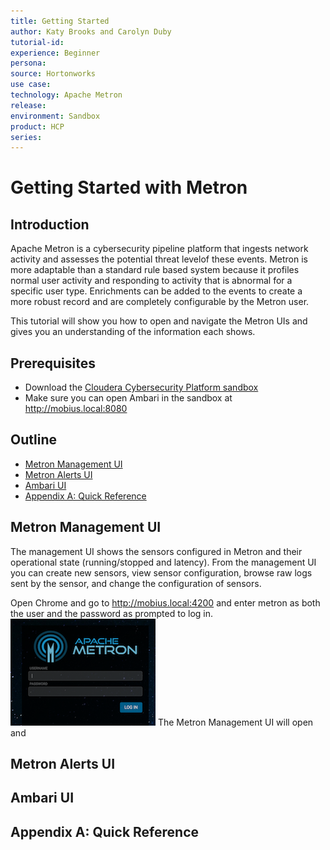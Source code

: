 ```yaml
---
title: Getting Started
author: Katy Brooks and Carolyn Duby
tutorial-id:
experience: Beginner
persona:
source: Hortonworks
use case: 
technology: Apache Metron
release: 
environment: Sandbox
product: HCP
series: 
---
```


# Getting Started with Metron

## Introduction

Apache Metron is a cybersecurity pipeline platform that ingests network activity and assesses the potential threat levelof these events. Metron is more adaptable than a standard rule based system because it profiles normal user activity and responding to activity that is abnormal for a specific user type. Enrichments can be added to the events to create a more robust record and are completely configurable by the Metron user.

This tutorial will show you how to open and navigate the Metron UIs and gives you an understanding of the information each shows.

## Prerequisites

- Download the [Cloudera Cybersecurity Platform sandbox](http://needlink.com)
- Make sure you can open Ambari in the sandbox at http://mobius.local:8080 

## Outline

- [Metron Management UI](#metron-management-ui)
- [Metron Alerts UI](#metron-alerts-ui)
- [Ambari UI](#ambari-ui)
- [Appendix A: Quick Reference](#appendix-a-quick-reference)

## Metron Management UI

The management UI shows the sensors configured in Metron and their operational state (running/stopped and latency). From the management UI you can create new sensors, view sensor configuration, browse raw logs sent by the sensor, and change the configuration of sensors.

Open Chrome and go to http://mobius.local:4200 and enter metron as both the user and the password as prompted to log in.
![Metron Login Screen](assets/metron_login.png)
The Metron Management UI will open and 

## Metron Alerts UI

## Ambari UI

## Appendix A: Quick Reference
